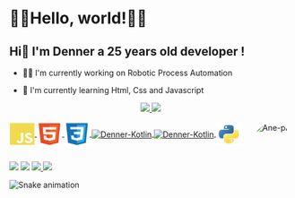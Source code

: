 <h1>🐱‍👤Hello, world!🐱‍👤</h1>
  <h2> Hi👋 I'm Denner a 25 years old developer ! </h2>

 - 👨‍💻 I'm currently working on Robotic Process Automation

 - 🌱 I'm currently learning Html, Css and Javascript
 
<div align=center>
  <a href="https://github.com/dennercosta1">
  <img height="150em" src="https://github-readme-stats.vercel.app/api?username=dennercosta1&show_icons=true&theme=dracula&include_all_commits=true&count_private=true"/>
  <img height="150em" src="https://github-readme-stats.vercel.app/api/top-langs/?username=dennercosta1&layout=compact&langs_count=7&theme=dracula"/>
</div>

<div style="display: inline_block"><br>
  <img align="center" alt=" Denner-Js" height="40" width="45" src="https://raw.githubusercontent.com/devicons/devicon/master/icons/javascript/javascript-plain.svg">
  <img align="center" alt=" Denner-Html"height="40" width="45" src="https://raw.githubusercontent.com/devicons/devicon/master/icons/html5/html5-original.svg">
  <img align="center" alt=" Denner-Css" height="40" width="45" src="https://raw.githubusercontent.com/devicons/devicon/master/icons/css3/css3-original.svg">
    <img align="center" alt=" Denner-Kotlin" height="40" width="45" src="https://cdn.jsdelivr.net/gh/devicons/devicon/icons/kotlin/kotlin-original.svg">
  <img align="center" alt=" Denner-Kotlin" height="40" width="45" src="https://cdn.jsdelivr.net/gh/devicons/devicon/icons/android/android-original.svg" />
  <img align="center" alt=" Denner-Python" height="40" width="45" src="https://raw.githubusercontent.com/devicons/devicon/master/icons/python/python-original.svg">
 <img align="right" alt="Ane-pic" height="120" style="border-radius:45px;" src="https://64.media.tumblr.com/5868fd7afe1589cfa18979f06d9df68f/f745df5b9b47a926-64/s400x600/0409706db798d61c34619541d590540ad6965dae.gifv">
  
 </div>

  ##
  
<div> 
  <a href="https://instagram.com/dennercosta1" target="_blank"><img src="https://img.shields.io/badge/-Instagram-%23E4405F?style=for-the-badge&logo=instagram&logoColor=white" target="_blank"></a>
  <a href = "mailto:dennerlira1@gmail.com"><img src="https://img.shields.io/badge/-Gmail-%23333?style=for-the-badge&logo=gmail&logoColor=white" target="_blank"></a>
  <a href="https://www.linkedin.com/in/denner-costa-5360b3216/" target="_blank"><img src="https://img.shields.io/badge/-LinkedIn-%230077B5?style=for-the-badge&logo=linkedin&logoColor=white" target="_blank">
    <a href="https://discord.gg/TdU7FvrdfR" target="_blank"><img src="https://img.shields.io/badge/Discord-7289DA?style=for-the-badge&logo=discord&logoColor=white" target="_blank"></a>
  

 ![Snake animation](https://github.com/dennercosta1/dennercosta1/blob/output/github-contribution-grid-snake.svg)
 
</div>
 
